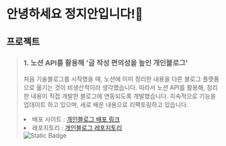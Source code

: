 # 안녕하세요 정지안입니다!👋

## 프로젝트
> ### 1.  노션 API를 활용해 '글 작성 편의성을 높인 개인블로그'
> 처음 기술블로그를 시작했을 때, 노션에 이미 정리한 내용을 다른 블로그 플랫폼으로 옮기는 것이 비생산적이라 생각했습니다.
> 따라서 노션 API를 활용해, 정리한 내용이 직접 개발한 블로그에 연동되도록 개발했습니다.
> 지속적으로 기능을 업데이트 하고 있으며, 새로 배운 내용으로 리팩토링하고 있습니다.
> <li>배포 사이트 : <a href="http://law10000hours.com.s3-website.ap-northeast-2.amazonaws.com/">개인블로그 배포 링크</a></li>
> <li>레포지토리 : <a href="http://law10000hours.com.s3-website.ap-northeast-2.amazonaws.com/">개인블로그 레포지토리</a></li>
> <img alt="Static Badge" src="https://img.shields.io/badge/:badgeContent?style=plastic&logo=react&logoColor=blue&label=label&labelColor=yellow&color=red">




